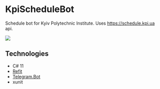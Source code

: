 # KpiScheduleBot

Schedule bot for Kyiv Polytechnic Institute. Uses https://schedule.kpi.ua api.

![](https://i.imgur.com/aw36CJ4.png)

## Technologies
- C# 11
- [Refit](https://github.com/reactiveui/refit)
- [Telegram.Bot](https://github.com/TelegramBots/Telegram.Bot)
- xunit
